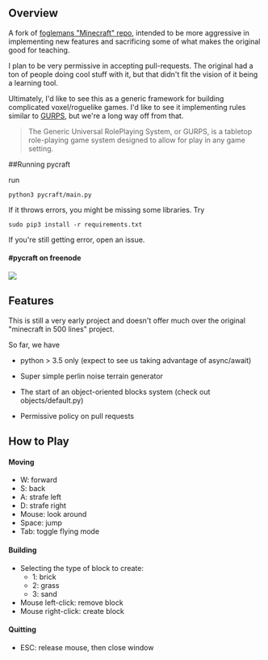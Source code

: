 ## Overview

A fork of [foglemans "Minecraft" repo](https://github.com/fogleman/Minecraft), intended to be more aggressive in implementing new features and sacrificing some of what makes the original good for teaching.

I plan to be very permissive in accepting pull-requests. The original had a ton
of people doing cool stuff with it, but that didn't fit the vision of it being
a learning tool.

Ultimately, I'd like to see this as a generic framework for building
complicated voxel/roguelike games. I'd like to see it implementing rules
similar to [GURPS](https://en.wikipedia.org/wiki/GURPS), but we're a long way off from that.

>The Generic Universal RolePlaying System, or GURPS, is a tabletop role-playing
game system designed to allow for play in any game setting.

##Running pycraft

run
 
    python3 pycraft/main.py

If it throws errors, you might be missing some libraries. Try

    sudo pip3 install -r requirements.txt

If you're still getting error, open an issue.

#### #pycraft on freenode

![](screenshot.png "")

## Features

This is still a very early project and doesn't offer much over the original "minecraft in 500 lines" project.

So far, we have

 * python > 3.5 only (expect to see us taking advantage of async/await)

 * Super simple perlin noise terrain generator

 * The start of an object-oriented blocks system (check out objects/default.py)

 * Permissive policy on pull requests

## How to Play

#### Moving

- W: forward
- S: back
- A: strafe left
- D: strafe right
- Mouse: look around
- Space: jump
- Tab: toggle flying mode

#### Building

- Selecting the type of block to create:
    - 1: brick
    - 2: grass
    - 3: sand
- Mouse left-click: remove block
- Mouse right-click: create block

#### Quitting

- ESC: release mouse, then close window
